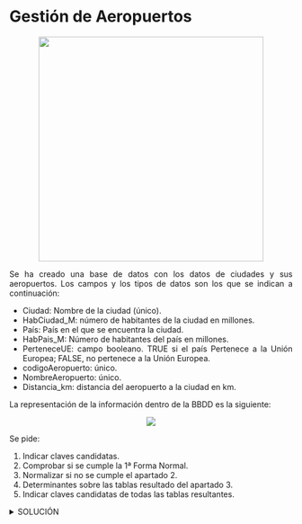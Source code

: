 <div align="justify">

# Gestión de Aeropuertos 

<div align="center">
<img src="https://github.com/jpexposito/base-datos/raw/main/NORMALIZACION/tareas/tarea1/img/aena_logo.png" width="400px"/>
</div>

Se ha creado una base de datos con los datos de ciudades y sus aeropuertos. Los campos y los tipos de datos son los que se indican a continuación:
- Ciudad: Nombre de la ciudad (único).
- HabCiudad_M: número de habitantes de la ciudad en millones. 
- País: País en el que se encuentra la ciudad.
- HabPais_M: Número de habitantes del país en millones.
- PerteneceUE: campo booleano. TRUE si el país Pertenece a la Unión Europea; FALSE, no pertenece a la Unión Europea. 
- codigoAeropuerto: único.
- NombreAeropuerto: único.
- Distancia_km: distancia del aeropuerto a la ciudad en km.

La representación de la información dentro de la BBDD es la siguiente:


<div align="center">
 <img src="https://github.com/jpexposito/base-datos/raw/main/NORMALIZACION/tareas/tarea1/img/tabla.png" />
 </div>

Se pide:
1. Indicar claves candidatas.
2. Comprobar si se cumple la 1ª Forma Normal.
3. Normalizar si no se cumple el apartado 2.
4. Determinantes sobre las tablas resultado del apartado 3.
5. Indicar claves candidatas de todas las tablas resultantes.

  <details>
      <summary>SOLUCIÓN</summary>
  </br>


  1. Las claves candidatas son:
  - __Ciudad, CodAeropuerto__.
  - __Ciudad, NombreAeropuerto__.
  
  2. No cumple la 1 forma normal dado que tiene __valores multivaluados__. Los campos __CodAeropuerto, NombreAeropuerto y distancia_km__ no son atómicos.
  
  3. - La relación es de tipo **N:N** si suponemos que una ciudad puede tener varios aeropuertos y que un aeropuerto puede estar en 
  varias ciudades.

  <div align="center">  
  
  _**ciudad**_

  <img src="" width="400px"/>
  </div>

<div align="center">

_**ciudad_aeropuerto**_  
  <img src="" width="300px"/>
</div>

<div align="center">

_**aeropuerto**_  
  <img src="" width="250px"/>
</div>
  
  4. Determinantes sobre las tablas resultado del apartado 3. 
  Se crean nuevas tablas reordenando los campos que los componen. Ver imágenes anteriores. 

  5.Indicar claves candidatas de todas las tablas resultantes.
  - **ciudad**: ciudad.
  - **aeropuerto**: codAeropuerto.
  - **ciudad_aeropuerto**: codAeropuerto y ciudad.

</details>

 </div>
